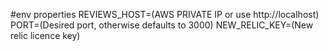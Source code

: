 #env properties
REVIEWS_HOST=(AWS PRIVATE IP or use http://localhost)
PORT=(Desired port, otherwise defaults to 3000)
NEW_RELIC_KEY=(New relic licence key)